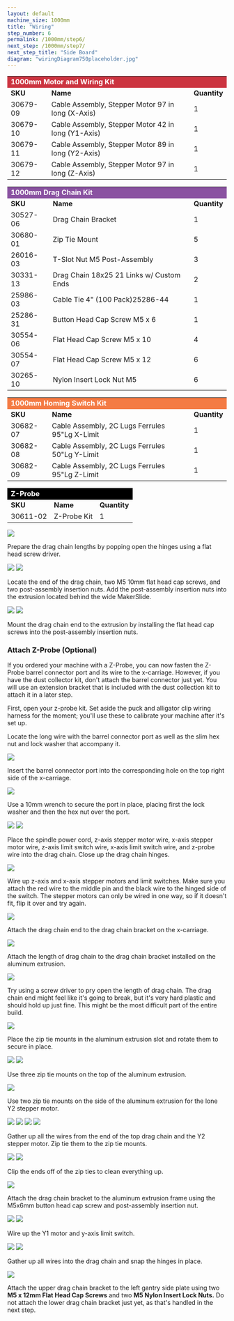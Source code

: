 ```yaml
---
layout: default
machine_size: 1000mm
title: "Wiring"
step_number: 6
permalink: /1000mm/step6/
next_step: /1000mm/step7/
next_step_title: "Side Board"
diagram: "wiringDiagram750placeholder.jpg"
---
```

<table>
  <tr>
    <td style="color:#fff;background: #CC3440" colspan="3">
      <b>1000mm Motor and Wiring Kit</b>
    </td>
  </tr>
  <tr>
    <td>
      <b>SKU</b>
    </td>
    <td>
      <b>Name</b>
    </td>
    <td>
      <b>Quantity</b>
    </td>
  </tr>
  <tr>
    <td>
      30679-09
    </td>
    <td>
      Cable Assembly, Stepper Motor 97 in long (X-Axis)
    </td>
    <td>
      1
    </td>
  </tr>
  <tr>
    <td>
      30679-10
    </td>
    <td>
      Cable Assembly, Stepper Motor 42 in long (Y1-Axis)
    </td>
    <td>
      1
    </td>
  </tr>
  <tr>
    <td>
      30679-11
    </td>
    <td>
      Cable Assembly, Stepper Motor 89 in long (Y2-Axis)
    </td>
    <td>
      1
    </td>
  </tr>
  <tr>
    <td>
      30679-12
    </td>
    <td>
      Cable Assembly, Stepper Motor 97 in long (Z-Axis)
    </td>
    <td>
      1
    </td>
  </tr>
</table>
<table>
  <tr>
    <td style="color:#fff;background: #8A52A1" colspan="3">
      <b>1000mm Drag Chain Kit</b>
    </td>
  </tr>
  <tr>
    <td>
      <b>SKU</b>
    </td>
    <td>
      <b>Name</b>
    </td>
    <td>
      <b>Quantity</b>
    </td>
  </tr>
  <tr>
    <td>
      30527-06
    </td>
    <td>
      Drag Chain Bracket
    </td>
    <td>
      1
    </td>
  </tr>
  <tr>
    <td>
      30680-01
    </td>
    <td>
      Zip Tie Mount
    </td>
    <td>
      5
    </td>
  </tr>
  <tr>
    <td>
      26016-03
    </td>
    <td>
      T-Slot Nut M5 Post-Assembly
    </td>
    <td>
      3
    </td>
  </tr>
  <tr>
    <td>
      30331-13
    </td>
    <td>
      Drag Chain 18x25 21 Links w/ Custom Ends
    </td>
    <td>
      2
    </td>
  </tr>
  <tr>
    <td>
      25986-03
    </td>
    <td>
      Cable Tie 4" (100 Pack)25286-44
    </td>
    <td>
      1
    </td>
  </tr>
  <tr>
    <td>
      25286-31
    </td>
    <td>
      Button Head Cap Screw M5 x 6
    </td>
    <td>
      1
    </td>
  </tr>
  <tr>
    <td>
      30554-06
    </td>
    <td>
      Flat Head Cap Screw M5 x 10
    </td>
    <td>
      4
    </td>
  </tr>
  <tr>
    <td>
      30554-07
    </td>
    <td>
      Flat Head Cap Screw M5 x 12
    </td>
    <td>
      6
    </td>
  </tr>
  <tr>
    <td>
      30265-10
    </td>
    <td>
      Nylon Insert Lock Nut M5
    </td>
    <td>
      6
    </td>
  </tr>
</table>
<table>
  <tr>
    <td style="color:#fff;background: #F47B44" colspan="3">
      <b>1000mm Homing Switch Kit</b>
    </td>
  </tr>
  <tr>
    <td>
      <b>SKU</b>
    </td>
    <td>
      <b>Name</b>
    </td>
    <td>
      <b>Quantity</b>
    </td>
  </tr>
  <tr>
    <td>
      30682-07
    </td>
    <td>
      Cable Assembly, 2C Lugs Ferrules 95"Lg X-Limit
    </td>
    <td>
      1
    </td>
  </tr>
  <tr>
    <td>
      30682-08
    </td>
    <td>
      Cable Assembly, 2C Lugs Ferrules 50"Lg Y-Limit
    </td>
    <td>
      1
    </td>
  </tr>
  <tr>
    <td>
      30682-09
    </td>
    <td>
      Cable Assembly, 2C Lugs Ferrules 95"Lg Z-Limit
    </td>
    <td>
      1
    </td>
  </tr>
</table>
<table>
  <tr>
    <td style="color:#fff;background: #000" colspan="3">
      <b>Z-Probe</b>
    </td>
  </tr>
  <tr>
    <td>
      <b>SKU</b>
    </td>
    <td>
      <b>Name</b>
    </td>
    <td>
      <b>Quantity</b>
    </td>
  </tr>
  <tr>
    <td>
      30611-02
    </td>
    <td>
      Z-Probe Kit
    </td>
    <td>
      1
    </td>
  </tr>
</table>


<img src="./photo/jpfs_DSC2806.jpg">
<p>Prepare the drag chain lengths by popping open the hinges using a flat head screw driver.</p>
<img src="./photo/jpfs_DSC2812.jpg">
<img src="./photo/jpfs_DSC2834.jpg">
<p>Locate the end of the drag chain, two M5 10mm flat head cap screws, and two post-assembly insertion nuts. Add the post-assembly insertion nuts into the extrusion located behind the wide MakerSlide.</p>
<img src="./photo/P4220499jpg04.jpg">
<img src="./photo/jpfs_DSC2837.jpg">
<p>Mount the drag chain end to the extrusion by installing the flat head cap screws into the post-assembly insertion nuts.</p>

<!-- begin z-probe -->
<h3>Attach Z-Probe (Optional)</h3>
<p>If you ordered your machine with a Z-Probe, you can now fasten the Z-Probe barrel connector port and its wire to the x-carriage. However, if you have the dust collector kit, don't attach the barrel connector just yet.  You will use an extension bracket that is included with the dust collection kit to attach it in a later step.</p>
<p>First, open your z-probe kit. Set aside the puck and alligator clip wiring harness for the moment; you'll use these to calibrate your machine after it's set up.</p>
<p>Locate the long wire with the barrel connector port as well as the slim hex nut and lock washer that accompany it.</p>
<img src="../../photo/jpfsPA140487.jpg">
<p>Insert the barrel connector port into the corresponding hole on the top right side of the x-carriage.</p>
<img src="../../photo/jpfsPA140482.jpg">
<p>Use a 10mm wrench to secure the port in place, placing first the lock washer and then the hex nut over the port.</p>
<img src="../../photo/jpfsPA140485.jpg">
<!-- end z-probe -->

<img src="./photo/jpfs_DSC2873.jpg">
<p>Place the spindle power cord, z-axis stepper motor wire, x-axis stepper motor wire, z-axis limit switch wire, x-axis limit switch wire, and z-probe wire into the drag chain. Close up the drag chain hinges.</p>
<img src="./photo/jpfs_DSC2883.jpg">
<p>Wire up z-axis and x-axis stepper motors and limit switches.  Make sure you attach the red wire to the middle pin and the black wire to the hinged side of the switch.  The stepper motors can only be wired in one way, so if it doesn't fit, flip it over and try again.</p>
<img src="./photo/P4220500jpg05.jpg">
<p>Attach the drag chain end to the drag chain bracket on the x-carriage.</p>
<img src="./photo/P4220503jpg08.jpg">
<p>Attach the length of drag chain to the drag chain bracket installed on the aluminum extrusion.</p>
<img src="./photo/jpfs_DSC2902.jpg">
<p>Try using a screw driver to pry open the length of drag chain.  The drag chain end might feel like it's going to break, but it's very hard plastic and should hold up just fine.  This might be the most difficult part of the entire build.</p>
<img src="./photo/jpfs_DSC2916.jpg">
<p>Place the zip tie mounts in the aluminum extrusion slot and rotate them to secure in place.</p>
<img src="./photo/jpfs_DSC2918.jpg">
<img src="./photo/P4220504jpg09.jpg">
<p>Use three zip tie mounts on the top of the aluminum extrusion.</p>
<img src="./photo/P4220505jpg10.jpg">
<p>Use two zip tie mounts on the side of the aluminum extrusion for the lone Y2 stepper motor.</p>
<img src="./photo/P4220509jpg14.jpg">
<img src="./photo/P4220510jpg15.jpg">
<img src="./photo/P4220511jpg16.jpg">
<img src="./photo/P4220514jpg19.jpg">
<p>Gather up all the wires from the end of the top drag chain and the Y2 stepper motor. Zip tie them to the zip tie mounts.</p>
<img src="./photo/P4220519jpg24.jpg">
<img src="./photo/P4220521jpg26.jpg">
<p>Clip the ends off of the zip ties to clean everything up.</p>
<img src="./photo/jpfs_DSC2822.jpg">
<p>Attach the drag chain bracket to the aluminum extrusion frame using the M5x6mm button head cap screw and post-assembly insertion nut.</p>
<img src="./photo/jpfs_DSC2927.jpg">
<img src="./photo/P4220523jpg28.jpg">
<p>Wire up the Y1 motor and y-axis limit switch.</p>
<img src="./photo/P4220527jpg32.jpg">
<img src="./photo/P4220530jpg35.jpg">
<p>Gather up all wires into the drag chain and snap the hinges in place.</p>
<img src="./photo/P4220536jpg41.jpg">
<p>Attach the upper drag chain bracket to the left gantry side plate using two <strong>M5 x 12mm Flat Head Cap Screws</strong> and two <strong>M5 Nylon Insert Lock Nuts.</strong>  Do not attach the lower drag chain bracket just yet, as that's handled in the next step.</p>

